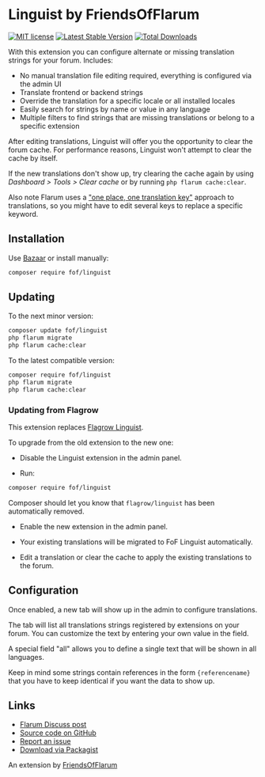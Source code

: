 # Linguist by FriendsOfFlarum

[![MIT license](https://img.shields.io/badge/license-MIT-blue.svg)](https://github.com/FriendsOfFlarum/linguist/blob/master/LICENSE.md) [![Latest Stable Version](https://img.shields.io/packagist/v/fof/linguist.svg)](https://packagist.org/packages/fof/linguist) [![Total Downloads](https://img.shields.io/packagist/dt/fof/linguist.svg)](https://packagist.org/packages/fof/linguist)

With this extension you can configure alternate or missing translation strings for your forum. Includes:

- No manual translation file editing required, everything is configured via the admin UI
- Translate frontend or backend strings
- Override the translation for a specific locale or all installed locales
- Easily search for strings by name or value in any language
- Multiple filters to find strings that are missing translations or belong to a specific extension

After editing translations, Linguist will offer you the opportunity to clear the forum cache.
For performance reasons, Linguist won't attempt to clear the cache by itself.

If the new translations don't show up, try clearing the cache again by using *Dashboard > Tools > Clear cache* or by running `php flarum cache:clear`.

Also note Flarum uses a ["one place, one translation key"](https://flarum.org/docs/extend/i18n.html) approach to translations, so you might have to edit several keys to replace a specific keyword.

## Installation

Use [Bazaar](https://discuss.flarum.org/d/5151) or install manually:

```sh
composer require fof/linguist
```

## Updating

To the next minor version:

```sh
composer update fof/linguist
php flarum migrate
php flarum cache:clear
```

To the latest compatible version:

```sh
composer require fof/linguist
php flarum migrate
php flarum cache:clear
```

### Updating from Flagrow

This extension replaces [Flagrow Linguist](https://packagist.org/packages/flagrow/linguist).

To upgrade from the old extension to the new one:

- Disable the Linguist extension in the admin panel.

- Run:

```sh
composer require fof/linguist
```

Composer should let you know that `flagrow/linguist` has been automatically removed.

- Enable the new extension in the admin panel.

- Your existing translations will be migrated to FoF Linguist automatically.

- Edit a translation or clear the cache to apply the existing translations to the forum.

## Configuration

Once enabled, a new tab will show up in the admin to configure translations.

The tab will list all translations strings registered by extensions on your forum.
You can customize the text by entering your own value in the field.

A special field "all" allows you to define a single text that will be shown in all languages.

Keep in mind some strings contain references in the form `{referencename}` that you have to keep identical if you want the data to show up.

## Links

- [Flarum Discuss post](https://discuss.flarum.org/d/7026)
- [Source code on GitHub](https://github.com/FriendsOfFlarum/linguist)
- [Report an issue](https://github.com/FriendsOfFlarum/linguist/issues)
- [Download via Packagist](https://packagist.org/packages/fof/linguist)

An extension by [FriendsOfFlarum](https://github.com/FriendsOfFlarum)
